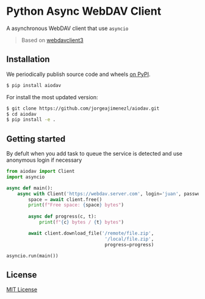 # Python Async WebDAV Client
A asynchronous WebDAV client that use `asyncio` 

> Based on [webdavclient3](https://github.com/ezhov-evgeny/webdav-client-python-3)

## Installation
We periodically publish source code and wheels [on PyPI](https://pypi.python.org/pypi/aiodav).
```bash
$ pip install aiodav
```

For install the most updated version:
```bash
$ git clone https://github.com/jorgeajimenezl/aiodav.git
$ cd aiodav
$ pip install -e .
```

## Getting started
By defult when you add task to queue the service is detected and use anonymous 
login if necessary

```python
from aiodav import Client
import asyncio

async def main():
    async with Client('https://webdav.server.com', login='juan', password='cabilla') as client:
        space = await client.free()
        print(f"Free space: {space} bytes")
        
        async def progress(c, t):
            print(f"{c} bytes / {t} bytes")

        await client.download_file('/remote/file.zip', 
                                    '/local/file.zip',
                                    progress=progress)

asyncio.run(main())
```

## License
[MIT License](./LICENSE)